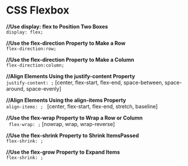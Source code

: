 # CSS Flexbox

**//Use display: flex to Position Two Boxes**<br/>
```display: flex;```

**//Use the flex-direction Property to Make a Row**<br/>
```flex-direction:row; ```

**//Use the flex-direction Property to Make a Column**<br/>
```flex-direction:column;```

**//Align Elements Using the justify-content Property**<br/>
```justify-content: ;``` [center, flex-start, flex-end, space-between, space-around, space-evenly]<br/>

**//Align Elements Using the align-items Property**<br/>
```align-items: ; ``` [center, flex-start, flex-end, stretch, baseline]<br/>

**//Use the flex-wrap Property to Wrap a Row or Column**<br/>
``` flex-wrap: ;``` [nowrap, wrap, wrap-reverse]<br/>

**//Use the flex-shrink Property to Shrink ItemsPassed**<br/>
```flex-shrink: ;``` <br/>

**//Use the flex-grow Property to Expand Items**<br/>
```flex-shrink: ; ```<br/>
